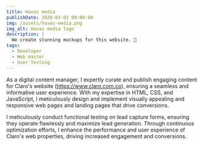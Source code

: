 ```yaml
---
title: Havas media
publishDate: 2020-03-02 00:00:00
img: /assets/havas-media.png
img_alt: Havas media logo
description: |
  We create stunning mockups for this website. 🎉
tags:
  - Developer
  - Web master
  - User Testing
---
```




As a digital content manager, I expertly curate and publish engaging content for Claro's website (https://www.claro.com.co), ensuring a seamless and informative user experience. With my expertise in HTML, CSS, and JavaScript, I meticulously design and implement visually appealing and responsive web pages and landing pages that drive conversions.

I meticulously conduct functional testing on lead capture forms, ensuring they operate flawlessly and maximize lead generation. Through continuous optimization efforts, I enhance the performance and user experience of Claro's web properties, driving increased engagement and conversions.
